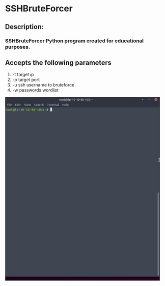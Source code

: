 # SSHBruteForcer

## Description:
### SSHBruteForcer Python program created for educational purposes.

## Accepts the following parameters
1. -t target ip
2. -p target port
3. -u ssh username to bruteforce
4. -w passwords wordlist


![](demo.gif)
